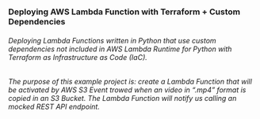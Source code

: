 ### Deploying AWS Lambda Function with Terraform + Custom Dependencies

###### Deploying Lambda Functions written in Python that use custom dependencies not included in AWS Lambda Runtime for Python with Terraform as Infrastructure as Code (IaC).

###### The purpose of this example project is: create a Lambda Function that will be activated by AWS S3 Event trowed when an video in “.mp4” format is copied in an S3 Bucket. The Lambda Function will notify us calling an mocked REST API endpoint.
